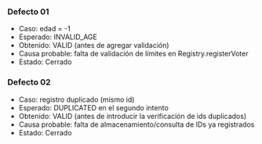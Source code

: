 ### Defecto 01
- Caso: edad = -1
- Esperado: INVALID_AGE
- Obtenido: VALID (antes de agregar validación)
- Causa probable: falta de validación de límites en Registry.registerVoter
- Estado: Cerrado

### Defecto 02 
- Caso: registro duplicado (mismo id)
- Esperado: DUPLICATED en el segundo intento
- Obtenido: VALID (antes de introducir la verificación de ids duplicados)
- Causa probable: falta de almacenamiento/consulta de IDs ya registrados
- Estado: Cerrado
